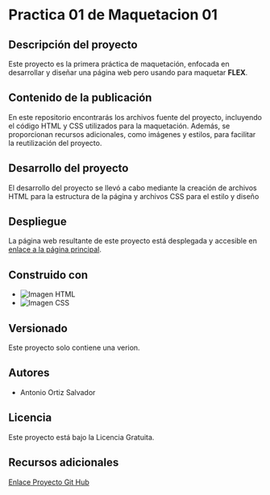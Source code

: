 # Practica 01 de Maquetacion 01

## Descripción del proyecto <i class="fa-solid fa-book"></i>

Este proyecto es la primera práctica de maquetación, enfocada en desarrollar y diseñar una página web pero usando para maquetar **FLEX**.

## Contenido de la publicación

En este repositorio encontrarás los archivos fuente del proyecto, incluyendo el código HTML y CSS utilizados para la maquetación. Además, se proporcionan recursos adicionales, como imágenes y estilos, para facilitar la reutilización del proyecto.

## Desarrollo del proyecto

El desarrollo del proyecto se llevó a cabo mediante la creación de archivos HTML para la estructura de la página y archivos CSS para el estilo y diseño

## Despliegue

La página web resultante de este proyecto está desplegada y accesible en [enlace a la página principal](https://github.com/aos4655/mflexP01c_OrtizSalvadorAntonio/blob/main/maquetacionFLEX_Practica01c.html).

## Construido con

* ![Imagen HTML](https://upload.wikimedia.org/wikipedia/commons/thumb/6/61/HTML5_logo_and_wordmark.svg/375px-HTML5_logo_and_wordmark.svg.png)
* ![Imagen CSS](https://upload.wikimedia.org/wikipedia/commons/thumb/d/d5/CSS3_logo_and_wordmark.svg/375px-CSS3_logo_and_wordmark.svg.png)
  
## Versionado

Este proyecto solo contiene una verion.

## Autores

* Antonio Ortiz Salvador

## Licencia

Este proyecto está bajo la Licencia Gratuita.

## Recursos adicionales

[Enlace Proyecto Git Hub](https://github.com/aos4655/mflexP01c_OrtizSalvadorAntonio)
